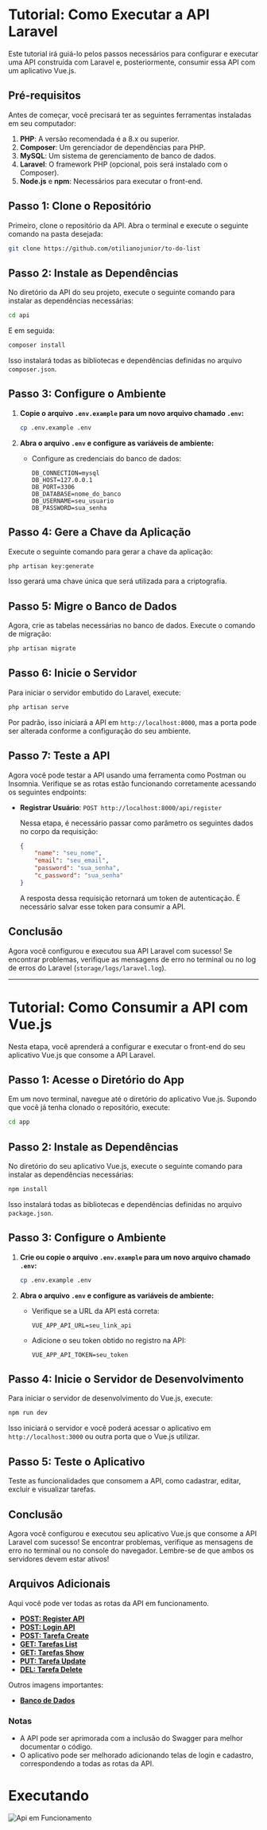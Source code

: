 # Tutorial: Como Executar a API Laravel

Este tutorial irá guiá-lo pelos passos necessários para configurar e executar uma API construída com Laravel e, posteriormente, consumir essa API com um aplicativo Vue.js.

## Pré-requisitos

Antes de começar, você precisará ter as seguintes ferramentas instaladas em seu computador:

1. **PHP**: A versão recomendada é a 8.x ou superior.
2. **Composer**: Um gerenciador de dependências para PHP.
3. **MySQL**: Um sistema de gerenciamento de banco de dados.
4. **Laravel**: O framework PHP (opcional, pois será instalado com o Composer).
5. **Node.js** e **npm**: Necessários para executar o front-end.

## Passo 1: Clone o Repositório

Primeiro, clone o repositório da API. Abra o terminal e execute o seguinte comando na pasta desejada:

```bash
git clone https://github.com/otilianojunior/to-do-list
```

## Passo 2: Instale as Dependências

No diretório da API do seu projeto, execute o seguinte comando para instalar as dependências necessárias:

```bash
cd api
```
E em seguida:

```bash
composer install
```

Isso instalará todas as bibliotecas e dependências definidas no arquivo `composer.json`.

## Passo 3: Configure o Ambiente

1. **Copie o arquivo `.env.example` para um novo arquivo chamado `.env`:**

   ```bash
   cp .env.example .env
   ```

2. **Abra o arquivo `.env` e configure as variáveis de ambiente:**

   - Configure as credenciais do banco de dados:
     ```env
     DB_CONNECTION=mysql
     DB_HOST=127.0.0.1
     DB_PORT=3306
     DB_DATABASE=nome_do_banco
     DB_USERNAME=seu_usuario
     DB_PASSWORD=sua_senha
     ```

## Passo 4: Gere a Chave da Aplicação

Execute o seguinte comando para gerar a chave da aplicação:

```bash
php artisan key:generate
```

Isso gerará uma chave única que será utilizada para a criptografia.

## Passo 5: Migre o Banco de Dados

Agora, crie as tabelas necessárias no banco de dados. Execute o comando de migração:

```bash
php artisan migrate
```

## Passo 6: Inicie o Servidor

Para iniciar o servidor embutido do Laravel, execute:

```bash
php artisan serve
```

Por padrão, isso iniciará a API em `http://localhost:8000`, mas a porta pode ser alterada conforme a configuração do seu ambiente.

## Passo 7: Teste a API

Agora você pode testar a API usando uma ferramenta como Postman ou Insomnia. Verifique se as rotas estão funcionando corretamente acessando os seguintes endpoints:

- **Registrar Usuário**: `POST http://localhost:8000/api/register`

  Nessa etapa, é necessário passar como parâmetro os seguintes dados no corpo da requisição:
  
  ```json
  {
      "name": "seu_nome",
      "email": "seu_email",
      "password": "sua_senha",
      "c_password": "sua_senha"
  }
  ```

  A resposta dessa requisição retornará um token de autenticação. É necessário salvar esse token para consumir a API.

## Conclusão

Agora você configurou e executou sua API Laravel com sucesso! Se encontrar problemas, verifique as mensagens de erro no terminal ou no log de erros do Laravel (`storage/logs/laravel.log`).

---

# Tutorial: Como Consumir a API com Vue.js

Nesta etapa, você aprenderá a configurar e executar o front-end do seu aplicativo Vue.js que consome a API Laravel.

## Passo 1: Acesse o Diretório do App

Em um novo terminal, navegue até o diretório do aplicativo Vue.js. Supondo que você já tenha clonado o repositório, execute:

```bash
cd app
```

## Passo 2: Instale as Dependências

No diretório do seu aplicativo Vue.js, execute o seguinte comando para instalar as dependências necessárias:

```bash
npm install
```

Isso instalará todas as bibliotecas e dependências definidas no arquivo `package.json`.

## Passo 3: Configure o Ambiente

1. **Crie ou copie o arquivo `.env.example` para um novo arquivo chamado `.env`:**

   ```bash
   cp .env.example .env
   ```

2. **Abra o arquivo `.env` e configure as variáveis de ambiente:** 

   - Verifique se a URL da API está correta:
     ```env
     VUE_APP_API_URL=seu_link_api
     ```
   - Adicione o seu token obtido no registro na API:
     ```env
     VUE_APP_API_TOKEN=seu_token
     ```

## Passo 4: Inicie o Servidor de Desenvolvimento

Para iniciar o servidor de desenvolvimento do Vue.js, execute:

```bash
npm run dev
```

Isso iniciará o servidor e você poderá acessar o aplicativo em `http://localhost:3000` ou outra porta que o Vue.js utilizar.

## Passo 5: Teste o Aplicativo

Teste as funcionalidades que consomem a API, como cadastrar, editar, excluir e visualizar tarefas.

## Conclusão

Agora você configurou e executou seu aplicativo Vue.js que consome a API Laravel com sucesso! Se encontrar problemas, verifique as mensagens de erro no terminal ou no console do navegador. Lembre-se de que ambos os servidores devem estar ativos!

## Arquivos Adicionais

Aqui você pode ver todas as rotas da API em funcionamento.

- **[POST: Register API](assets/images/register-api.png)** 
- **[POST: Login API](assets/images/login-api.png)**
- **[POST: Tarefa Create](assets/images/tarefa-create.png)**
- **[GET: Tarefas List](assets/images/tarefas-list.png)**
- **[GET: Tarefas Show](assets/images/tarefa-show.png)**
- **[PUT: Tarefa Update](assets/images/tarefa-update.png)**
- **[DEL: Tarefa Delete](assets/images/tarefa-delete.png)**

Outros imagens importantes:

- **[Banco de Dados](assets/images/api-database.png)**


### Notas
- A API pode ser aprimorada com a inclusão do Swagger para melhor documentar o código.
- O aplicativo pode ser melhorado adicionando telas de login e cadastro, correspondendo a todas as rotas da API.


# Executando

![Api em Funcionamento](assets/images/api-gif.gif)